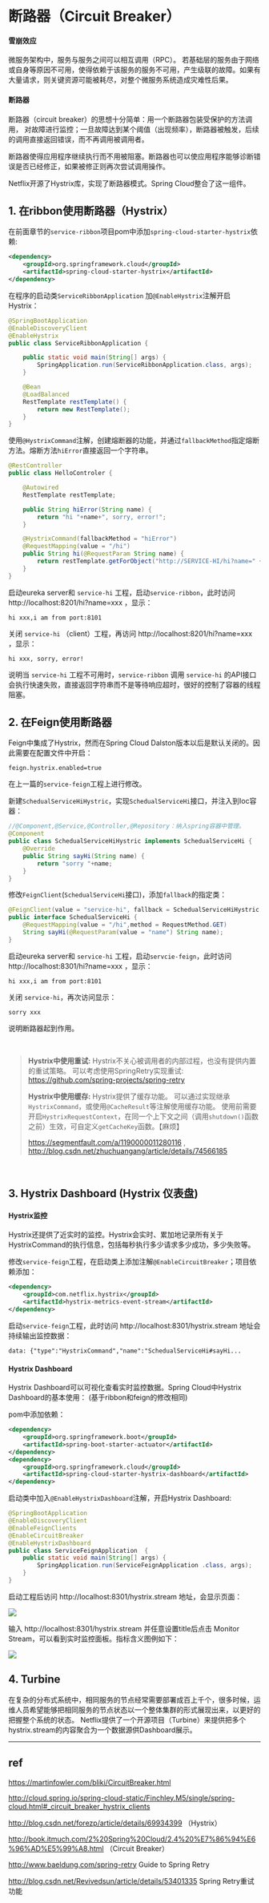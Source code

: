
# 断路器（Circuit Breaker）

#### 雪崩效应

微服务架构中，服务与服务之间可以相互调用（RPC）。
若基础层的服务由于网络或自身等原因不可用，使得依赖于该服务的服务不可用，产生级联的故障。如果有大量请求，则关键资源可能被耗尽，对整个微服务系统造成灾难性后果。

#### 断路器

断路器（circuit breaker）的思想十分简单：用一个断路器包装受保护的方法调用，
对故障进行监控；一旦故障达到某个阈值（出现频率），断路器被触发，后续的调用直接返回错误，而不再调用被调用者。

断路器使得应用程序继续执行而不用被阻塞。断路器也可以使应用程序能够诊断错误是否已经修正，如果被修正则再次尝试调用操作。

Netflix开源了Hystrix库，实现了断路器模式。Spring Cloud整合了这一组件。

## 1. 在ribbon使用断路器（Hystrix）

在前面章节的`service-ribbon`项目pom中添加`spring-cloud-starter-hystrix`依赖:

```xml
<dependency>
    <groupId>org.springframework.cloud</groupId>
    <artifactId>spring-cloud-starter-hystrix</artifactId>
</dependency>
```

在程序的启动类`ServiceRibbonApplication` 加`@EnableHystrix`注解开启Hystrix：

```java
@SpringBootApplication
@EnableDiscoveryClient
@EnableHystrix
public class ServiceRibbonApplication {

    public static void main(String[] args) {
        SpringApplication.run(ServiceRibbonApplication.class, args);
    }

    @Bean
    @LoadBalanced
    RestTemplate restTemplate() {
        return new RestTemplate();
    }
}
```

使用`@HystrixCommand`注解，创建熔断器的功能，并通过`fallbackMethod`指定熔断方法。熔断方法`hiError`直接返回一个字符串。

```java
@RestController
public class HelloControler {

    @Autowired
    RestTemplate restTemplate;

    public String hiError(String name) {
        return "hi "+name+", sorry, error!";
    }

    @HystrixCommand(fallbackMethod = "hiError")
    @RequestMapping(value = "/hi")
    public String hi(@RequestParam String name) {
        return restTemplate.getForObject("http://SERVICE-HI/hi?name=" + name, String.class);
	}
}
```

启动eureka server和 `service-hi` 工程，启动`service-ribbon`，此时访问 http://localhost:8201/hi?name=xxx ，显示：

```
hi xxx,i am from port:8101
```

关闭 `service-hi` （client）工程，再访问 http://localhost:8201/hi?name=xxx ，显示：

```
hi xxx, sorry, error!
```

说明当 `service-hi` 工程不可用时，`service-ribbon` 调用 `service-hi` 的API接口会执行快速失败，直接返回字符串而不是等待响应超时，很好的控制了容器的线程阻塞。

## 2. 在Feign使用断路器

Feign中集成了Hystrix，然而在Spring Cloud Dalston版本以后是默认关闭的。因此需要在配置文件中开启：

```
feign.hystrix.enabled=true
```

在上一篇的`service-feign`工程上进行修改。

新建`SchedualServiceHiHystric`，实现`SchedualServiceHi`接口，并注入到Ioc容器：

```java
//@Component,@Service,@Controller,@Repository：纳入spring容器中管理。
@Component
public class SchedualServiceHiHystric implements SchedualServiceHi {
    @Override
    public String sayHi(String name) {
        return "sorry "+name;
    }
}
```

修改`FeignClient`(`SchedualServiceHi`接口)，添加`fallback`的指定类：

```java
@FeignClient(value = "service-hi", fallback = SchedualServiceHiHystric.class)
public interface SchedualServiceHi {
    @RequestMapping(value = "/hi",method = RequestMethod.GET)
    String sayHi(@RequestParam(value = "name") String name);
}
```

启动eureka server和 `service-hi` 工程，启动`servcie-feign`，此时访问 http://localhost:8301/hi?name=xxx ，显示：

```
hi xxx,i am from port:8101
```

关闭 `service-hi`，再次访问显示：

```
sorry xxx
```

说明断路器起到作用。

<br/>

> **Hystrix中使用重试:**
> Hystrix不关心被调用者的内部过程，也没有提供内置的重试策略。
> 可以考虑使用SpringRetry实现重试:
> https://github.com/spring-projects/spring-retry
>
> **Hystrix中使用缓存:**
> Hystrix提供了缓存功能。
> 可以通过实现继承`HystrixCommand`，或使用`@CacheResult`等注解使用缓存功能。
> 使用前需要开启`HystrixRequestContext`，在同一个上下文之间（调用`shutdown()`函数之前）生效，可自定义`getCacheKey`函数。【麻烦】
>
> https://segmentfault.com/a/1190000011280116 ,
> http://blog.csdn.net/zhuchuangang/article/details/74566185
 
<br/>


## 3. Hystrix Dashboard (Hystrix 仪表盘)

#### Hystrix监控

Hystrix还提供了近实时的监控。Hystrix会实时、累加地记录所有关于HystrixCommand的执行信息，包括每秒执行多少请求多少成功，多少失败等。

修改`service-feign`工程，在启动类上添加注解`@EnableCircuitBreaker`；项目依赖添加：

```xml
<dependency>
	<groupId>com.netflix.hystrix</groupId>
	<artifactId>hystrix-metrics-event-stream</artifactId>
</dependency>
```

启动`service-feign`工程，此时访问 http://localhost:8301/hystrix.stream 地址会持续输出监控数据：

    data: {"type":"HystrixCommand","name":"SchedualServiceHi#sayHi...

#### Hystrix Dashboard

Hystrix Dashboard可以可视化查看实时监控数据。Spring Cloud中Hystrix Dashboard的基本使用： (基于ribbon和feign的修改相同)

pom中添加依赖：

```xml
<dependency>
    <groupId>org.springframework.boot</groupId>
    <artifactId>spring-boot-starter-actuator</artifactId>
</dependency>
<dependency>
    <groupId>org.springframework.cloud</groupId>
    <artifactId>spring-cloud-starter-hystrix-dashboard</artifactId>
</dependency>
```

启动类中加入`@EnableHystrixDashboard`注解，开启Hystrix Dashboard:

```java
@SpringBootApplication
@EnableDiscoveryClient
@EnableFeignClients
@EnableCircuitBreaker
@EnableHystrixDashboard
public class ServiceFeignApplication  {
	public static void main(String[] args) {
		SpringApplication.run(ServiceFeignApplication .class, args);
	}
}
```

启动工程后访问 http://localhost:8301/hystrix.stream 地址，会显示页面：

<img src="hystrix_dashboard.png">

输入 http://localhost:8301/hystrix.stream 并任意设置title后点击 Monitor Stream，可以看到实时监控面板。指标含义图例如下：

<img src="hystrix_dashboard_2.png">

## 4. Turbine

在复杂的分布式系统中，相同服务的节点经常需要部署成百上千个，很多时候，运维人员希望能够把相同服务的节点状态以一个整体集群的形式展现出来，以更好的把握整个系统的状态。 Netflix提供了一个开源项目（Turbine）来提供把多个hystrix.stream的内容聚合为一个数据源供Dashboard展示。  


---

## ref

https://martinfowler.com/bliki/CircuitBreaker.html

http://cloud.spring.io/spring-cloud-static/Finchley.M5/single/spring-cloud.html#_circuit_breaker_hystrix_clients

http://blog.csdn.net/forezp/article/details/69934399 （Hystrix）

http://book.itmuch.com/2%20Spring%20Cloud/2.4%20%E7%86%94%E6%96%AD%E5%99%A8.html （Circuit Breaker）

http://www.baeldung.com/spring-retry  Guide to Spring Retry

http://blog.csdn.net/Revivedsun/article/details/53401335 Spring Retry重试功能

</br></br>
